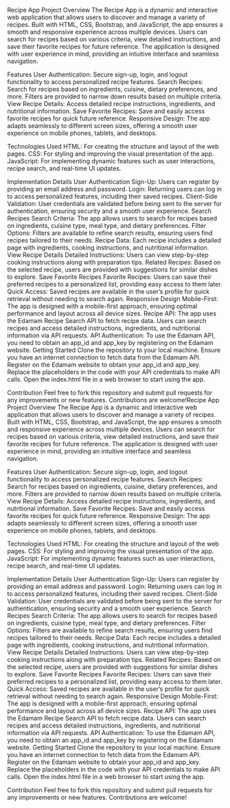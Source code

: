 Recipe App
Project Overview
The Recipe App is a dynamic and interactive web application that allows users to discover and manage a variety of recipes. Built with HTML, CSS, Bootstrap, and JavaScript, the app ensures a smooth and responsive experience across multiple devices. Users can search for recipes based on various criteria, view detailed instructions, and save their favorite recipes for future reference. The application is designed with user experience in mind, providing an intuitive interface and seamless navigation.

Features
User Authentication: Secure sign-up, login, and logout functionality to access personalized recipe features. Search Recipes: Search for recipes based on ingredients, cuisine, dietary preferences, and more. Filters are provided to narrow down results based on multiple criteria. View Recipe Details: Access detailed recipe instructions, ingredients, and nutritional information. Save Favorite Recipes: Save and easily access favorite recipes for quick future reference. Responsive Design: The app adapts seamlessly to different screen sizes, offering a smooth user experience on mobile phones, tablets, and desktops.

Technologies Used
HTML: For creating the structure and layout of the web pages. CSS: For styling and improving the visual presentation of the app. JavaScript: For implementing dynamic features such as user interactions, recipe search, and real-time UI updates.

Implementation Details
User Authentication Sign-Up: Users can register by providing an email address and password. Login: Returning users can log in to access personalized features, including their saved recipes. Client-Side Validation: User credentials are validated before being sent to the server for authentication, ensuring security and a smooth user experience.
Search Recipes Search Criteria: The app allows users to search for recipes based on ingredients, cuisine type, meal type, and dietary preferences. Filter Options: Filters are available to refine search results, ensuring users find recipes tailored to their needs. Recipe Data: Each recipe includes a detailed page with ingredients, cooking instructions, and nutritional information.
View Recipe Details Detailed Instructions: Users can view step-by-step cooking instructions along with preparation tips. Related Recipes: Based on the selected recipe, users are provided with suggestions for similar dishes to explore.
Save Favorite Recipes Favorite Recipes: Users can save their preferred recipes to a personalized list, providing easy access to them later. Quick Access: Saved recipes are available in the user’s profile for quick retrieval without needing to search again.
Responsive Design Mobile-First: The app is designed with a mobile-first approach, ensuring optimal performance and layout across all device sizes. Recipe API: The app uses the Edamam Recipe Search API to fetch recipe data. Users can search recipes and access detailed instructions, ingredients, and nutritional information via API requests. API Authentication: To use the Edamam API, you need to obtain an app_id and app_key by registering on the Edamam website.
Getting Started
Clone the repository to your local machine. Ensure you have an internet connection to fetch data from the Edamam API. Register on the Edamam website to obtain your app_id and app_key. Replace the placeholders in the code with your API credentials to make API calls. Open the index.html file in a web browser to start using the app.

Contribution
Feel free to fork this repository and submit pull requests for any improvements or new features. Contributions are welcome!Recipe App
Project Overview
The Recipe App is a dynamic and interactive web application that allows users to discover and manage a variety of recipes. Built with HTML, CSS, Bootstrap, and JavaScript, the app ensures a smooth and responsive experience across multiple devices. Users can search for recipes based on various criteria, view detailed instructions, and save their favorite recipes for future reference. The application is designed with user experience in mind, providing an intuitive interface and seamless navigation.

Features
User Authentication: Secure sign-up, login, and logout functionality to access personalized recipe features. Search Recipes: Search for recipes based on ingredients, cuisine, dietary preferences, and more. Filters are provided to narrow down results based on multiple criteria. View Recipe Details: Access detailed recipe instructions, ingredients, and nutritional information. Save Favorite Recipes: Save and easily access favorite recipes for quick future reference. Responsive Design: The app adapts seamlessly to different screen sizes, offering a smooth user experience on mobile phones, tablets, and desktops.

Technologies Used
HTML: For creating the structure and layout of the web pages. CSS: For styling and improving the visual presentation of the app. JavaScript: For implementing dynamic features such as user interactions, recipe search, and real-time UI updates.

Implementation Details
User Authentication Sign-Up: Users can register by providing an email address and password. Login: Returning users can log in to access personalized features, including their saved recipes. Client-Side Validation: User credentials are validated before being sent to the server for authentication, ensuring security and a smooth user experience.
Search Recipes Search Criteria: The app allows users to search for recipes based on ingredients, cuisine type, meal type, and dietary preferences. Filter Options: Filters are available to refine search results, ensuring users find recipes tailored to their needs. Recipe Data: Each recipe includes a detailed page with ingredients, cooking instructions, and nutritional information.
View Recipe Details Detailed Instructions: Users can view step-by-step cooking instructions along with preparation tips. Related Recipes: Based on the selected recipe, users are provided with suggestions for similar dishes to explore.
Save Favorite Recipes Favorite Recipes: Users can save their preferred recipes to a personalized list, providing easy access to them later. Quick Access: Saved recipes are available in the user’s profile for quick retrieval without needing to search again.
Responsive Design Mobile-First: The app is designed with a mobile-first approach, ensuring optimal performance and layout across all device sizes. Recipe API: The app uses the Edamam Recipe Search API to fetch recipe data. Users can search recipes and access detailed instructions, ingredients, and nutritional information via API requests. API Authentication: To use the Edamam API, you need to obtain an app_id and app_key by registering on the Edamam website.
Getting Started
Clone the repository to your local machine. Ensure you have an internet connection to fetch data from the Edamam API. Register on the Edamam website to obtain your app_id and app_key. Replace the placeholders in the code with your API credentials to make API calls. Open the index.html file in a web browser to start using the app.

Contribution
Feel free to fork this repository and submit pull requests for any improvements or new features. Contributions are welcome!
